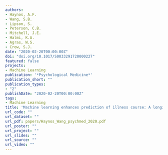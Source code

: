 ```yaml
---
authors:
- Haynos, A.F.
- Wang, S.B.
- Lipson, S.
- Peterson, C.B.
- Mitchell, J.E.
- Halmi, K.A.
- Agras, W.S.
- Crow, S.J.
date: "2020-02-20T00:00:00Z"
doi: "doi.org/10.1017/S0033291720000227"
featured: false
projects: 
- Machine Learning
publication: '*Psychological Medicine*'
publication_short: ""
publication_types:
- "2"
publishDate: "2020-02-20T00:00:00Z"
tags:
- Machine Learning
title: 'Machine learning enhances prediction of illness course: A longitudinal study in eating disorders'
url_code: ""
url_dataset: ""
url_pdf: papers/Haynos_Wang_psychmed_2020.pdf
url_poster: ""
url_project: ""
url_slides: ""
url_source: ""
url_video: ""
---
```



